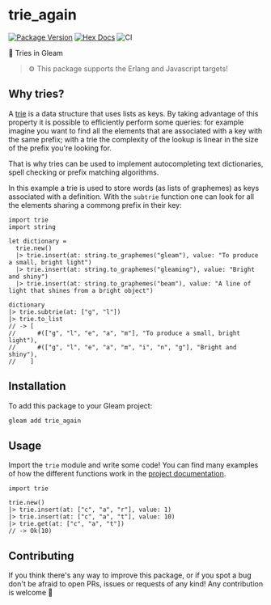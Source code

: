 # trie_again

[![Package Version](https://img.shields.io/hexpm/v/trie_again)](https://hex.pm/packages/trie_again)
[![Hex Docs](https://img.shields.io/badge/hex-docs-ffaff3)](https://hexdocs.pm/trie_again/)
![CI](https://github.com/giacomocavalieri/trie_again/workflows/CI/badge.svg?branch=main)

🌳 Tries in Gleam

> ⚙️ This package supports the Erlang and Javascript targets!

## Why tries?

A [trie](https://en.wikipedia.org/wiki/Trie) is a data structure that uses lists as keys. By taking advantage of this property it is possible to efficiently perform some queries: for example imagine you want to find all the elements that are associated with a key with the same prefix; with a trie the complexity of the lookup is linear in the size of the prefix you're looking for.

That is why tries can be used to implement autocompleting text dictionaries, spell checking or prefix matching algorithms.  

In this example a trie is used to store words (as lists of graphemes) as keys associated with a definition. With the `subtrie` function one can look for all the elements sharing a commong prefix in their key:

```gleam
import trie
import string

let dictionary =
  trie.new()
  |> trie.insert(at: string.to_graphemes("gleam"), value: "To produce a small, bright light")
  |> trie.insert(at: string.to_graphemes("gleaming"), value: "Bright and shiny")
  |> trie.insert(at: string.to_graphemes("beam"), value: "A line of light that shines from a bright object")

dictionary
|> trie.subtrie(at: ["g", "l"])
|> trie.to_list
// -> [
//      #(["g", "l", "e", "a", "m"], "To produce a small, bright light"),
//      #(["g", "l", "e", "a", "m", "i", "n", "g"], "Bright and shiny"),
//    ]
```

## Installation

To add this package to your Gleam project:

```sh
gleam add trie_again
```

## Usage

Import the `trie` module and write some code! You can find many examples of how the different functions work in the [project documentation](https://hexdocs.pm/trie_again/).

```gleam
import trie

trie.new()
|> trie.insert(at: ["c", "a", "r"], value: 1)
|> trie.insert(at: ["c", "a", "t"], value: 10)
|> trie.get(at: ["c", "a", "t"])
// -> Ok(10)
```

## Contributing

If you think there's any way to improve this package, or if you spot a bug don't be afraid to open PRs, issues or requests of any kind! Any contribution is welcome 💜
